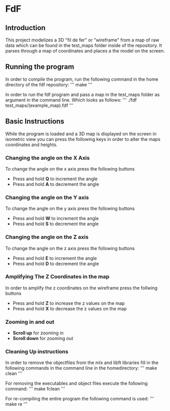 # FdF

## Introduction
This project modelizes a 3D "fil de fer" or "wireframe" from a map of raw data which can be found in the test_maps folder inside of the repository. It parses through a map of coordinates and places a the model on the screen. 

## Running the program
In order to compile the program, run the following command in the home directory of the fdf repository:
'''
make
'''

In order to run the fdf program and pass a map in the test_maps folder as argument in the command line. Which looks as follows:
'''
./fdf test_maps/(example_map).fdf
'''

## Basic Instructions
While the program is loaded and a 3D map is displayed on the screen in isometric view you can press the following keys in order to alter the maps coordinates and heights. 

### Changing the angle on the X Axis
To change the angle on the x axis press the following buttons
- Press and hold **Q** to increment the angle
- Press and hold **A** to decrement the angle

### Changing the angle on the Y axis
To change the angle on the y axis press the following buttons
- Press and hold **W** to increment the angle
- Press and hold **S** to decrement the angle

### Changing the angle on the Z axis
To change the angle on the z axis press the following buttons
- Press and hold **E** to increment the angle
- Press and hold **D** to decrement the angle

### Amplifying The Z Coordinates in the map
In order to amplify the z coordinates on the wireframe press the follwing buttons
- Press and hold **Z** to increase the z values on the map
- Press and hold **X** to decrease the z values on the map

### Zooming in and out
- **Scroll up** for zooming in
- **Scroll down** for zooming out

### Cleaning Up instructions
In order to remove the objectfiles from the mlx and libft libraries fill in the following commands in the command line in the homedirectory:
'''
make clean
'''

For removing the executables and object files execute the following command:
'''
make fclean
'''

For re-compiling the entire program the following command is used:
'''
make re
'''
